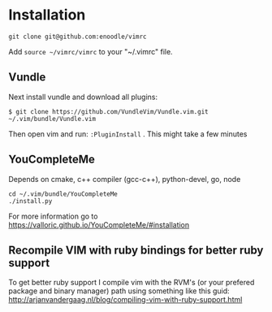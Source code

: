 # Installation

```
git clone git@github.com:enoodle/vimrc
```

Add `source ~/vimrc/vimrc` to your "~/.vimrc" file.

## Vundle
Next install vundle and download all plugins:
```
$ git clone https://github.com/VundleVim/Vundle.vim.git ~/.vim/bundle/Vundle.vim
```
Then open vim and run: `:PluginInstall` . This might take a few minutes

## YouCompleteMe
Depends on cmake, c++ compiler (gcc-c++), python-devel, go, node
```
cd ~/.vim/bundle/YouCompleteMe
./install.py
```

For more information go to https://valloric.github.io/YouCompleteMe/#installation

## Recompile VIM with ruby bindings for better ruby support
To get better ruby support I compile vim with the RVM's (or your prefered package and binary manager) path using something like this guid: http://arjanvandergaag.nl/blog/compiling-vim-with-ruby-support.html
